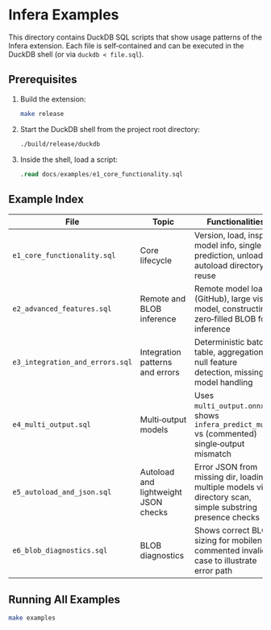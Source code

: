 # Infera Examples

This directory contains DuckDB SQL scripts that show usage patterns of the Infera extension.
Each file is self‑contained and can be executed in the DuckDB shell (or via `duckdb < file.sql`).

## Prerequisites

1. Build the extension:
   ```bash
   make release
   ```
2. Start the DuckDB shell from the project root directory:
   ```bash
   ./build/release/duckdb
   ```
3. Inside the shell, load a script:
   ```sql
   .read docs/examples/e1_core_functionality.sql
   ```

## Example Index

| File                            | Topic                                | Functionalities                                                                                           |
|---------------------------------|--------------------------------------|-----------------------------------------------------------------------------------------------------------|
| `e1_core_functionality.sql`     | Core lifecycle                       | Version, load, inspect model info, single prediction, unload, autoload directory reuse                    |
| `e2_advanced_features.sql`      | Remote and BLOB inference            | Remote model load (GitHub), large vision model, constructing a zero‑filled BLOB for inference             |
| `e3_integration_and_errors.sql` | Integration patterns and errors      | Deterministic batch table, aggregation, null feature detection, missing model handling                    |
| `e4_multi_output.sql`           | Multi‑output models                  | Uses `multi_output.onnx`, shows `infera_predict_multi` vs (commented) single‑output mismatch              |
| `e5_autoload_and_json.sql`      | Autoload and lightweight JSON checks | Error JSON from missing dir, loading multiple models via directory scan, simple substring presence checks |
| `e6_blob_diagnostics.sql`       | BLOB diagnostics                     | Shows correct BLOB sizing for mobilenet; commented invalid case to illustrate error path                  |

## Running All Examples

```bash
make examples
```
